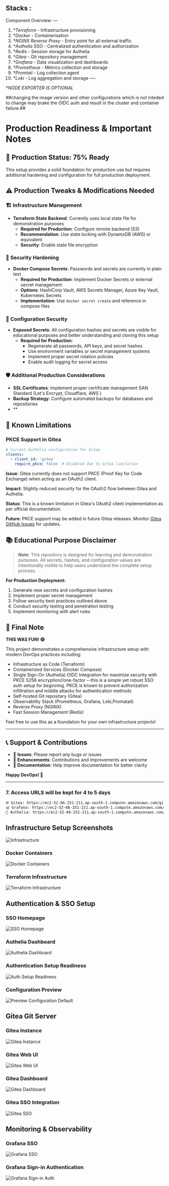 
##  

 ## Stacks :

Component Overview:
—
1. **Terraform* - Infrastructure provisioning
2. **Docker* - Containerisation
3. **NGINX Reverse Proxy* - Entry point for all external traffic
4. **Authelia SSO* - Centralized authentication and authorization
5. **Redis* - Session storage for Authelia
6. **Gitea* - Git repository management
7. **Grafana* - Data visualization and dashboards
8. **Prometheus* - Metrics collection and storage
9. **Promtail* - Log collection agent
10. **Loki* - Log aggregation and storage
—-

**NODE EXPORTER IS OPTIONAL*

   ##changing the image version and  other configurations which is not inteded to change may brake the OIDC auth and  result in  the cluster and container failure.##

# Production Readiness & Important Notes

## 🚀 **Production Status: 75% Ready**

This setup provides a solid foundation for production use but requires additional hardening and configuration for full production deployment.

## ⚠️ **Production Tweaks & Modifications Needed**

### 🏗️ **Infrastructure Management**
- **Terraform State Backend**: Currently uses local state file for demonstration purposes
  - **Required for Production**: Configure remote backend (S3)
  - **Recommendation**: Use state locking with DynamoDB (AWS) or equivalent
  - **Security**: Enable state file encryption

### 🔐 **Security Hardening**
- **Docker Compose Secrets**: Passwords and secrets are currently in plain text
  - **Required for Production**: Implement Docker Secrets or external secret management
  - **Options**: HashiCorp Vault, AWS Secrets Manager, Azure Key Vault, Kubernetes Secrets
  - **Implementation**: Use `docker secret create` and reference in compose files

### 🔑 **Configuration Security**
- **Exposed Secrets**: All configuration hashes and secrets are visible for educational purposes and better understanding and cloning this setup 
  - **Required for Production**: 
    - Regenerate all passwords, API keys, and secret hashes
    - Use environment variables or secret management systems
    - Implement proper secret rotation policies
    - Enable audit logging for secret access

### 🛡️ **Additional Production Considerations**
- **SSL Certificates**: Implement proper certificate management SAN Standard (Let's Encrypt, Cloudflare, AWS )
- **Backup Strategy**: Configure automated backups for databases and repositories
- **

## 🔧 **Known Limitations**

### PKCE Support in Gitea
```yaml
# Current Authelia configuration for Gitea
clients:
  - client_id: 'gitea'
    require_pkce: false  # Disabled due to Gitea limitation
```

**Issue**: Gitea currently does not support PKCE (Proof Key for Code Exchange) when acting as an OAuth2 client.

**Impact**: Slightly reduced security for the OAuth2 flow between Gitea and Authelia.

**Status**: This is a known limitation in Gitea's OAuth2 client implementation as per official documentation.

**Future**: PKCE support may be added in future Gitea releases. Monitor [Gitea GitHub Issues](https://github.com/go-gitea/gitea/issues) for updates.

## 📚 **Educational Purpose Disclaimer**

> **Note**: This repository is designed for learning and demonstration purposes. All secrets, hashes, and configuration values are intentionally visible to help users understand the complete setup process.

**For Production Deployment:**
1. Generate new secrets and configuration hashes
2. Implement proper secret management
3. Follow security best practices outlined above
4. Conduct security testing and penetration testing 
5. Implement monitoring  with alert rules 

## 🎉 **Final Note**

**THIS WAS FUN! 😄**

This project demonstrates a comprehensive infrastructure setup with modern DevOps practices including:
- Infrastructure as Code (Terraform)
- Containerized Services (Docker Compose)
- Single Sign-On (Authelia) OIDC Integration for maximize security with PKCE S256 encryption//one-factor --this is a simple yet robust SSO auth setup for beginning. PKCE is known to prevent authorization infiltration and middle attacks for authentication methods 
- Self-hosted Git repositary (Gitea)
- Observability Stack (Prometheus, Grafana, Loki,Promatail)
- Reverse Proxy (NGINX)
- Fast Session Management (Redis)

Feel free to use this as a foundation for your own infrastructure projects!

---

## 📞 **Support & Contributions**

- 🐛 **Issues**: Please report any bugs or issues
- 🚀 **Enhancements**: Contributions and improvements are welcome
- 📖 **Documentation**: Help improve documentation for better clarity

**Happy DevOps! 🚀**
 
 --- 
### 7. Access URLS will be kept for 4 to 5 days 
```bash
🌐 Gitea: https://ec2-52-66-251-211.ap-south-1.compute.amazonaws.com/gitea    ##admin/admin123
📊 Grafana: https://ec2-52-66-251-211.ap-south-1.compute.amazonaws.com/grafana   ##admin/admin123
🔐 Authelia: https://ec2-52-66-251-211.ap-south-1.compute.amazonaws.com/authelia/  
```


## Infrastructure Setup Screenshots
![Infrastructure](https://raw.githubusercontent.com/PrasadP744/sre-task/main/images/Infrastructure.png)
### Docker Containers
![Docker Containers](https://raw.githubusercontent.com/PrasadP744/sre-task/main/images/DOCKER%20containers.png)

### Terraform Infrastructure
![Terraform Infrastructure](https://raw.githubusercontent.com/PrasadP744/sre-task/main/images/Terraform-infra.png)

## Authentication & SSO Setup

### SSO Homepage
![SSO Homepage](https://raw.githubusercontent.com/PrasadP744/sre-task/main/images/SSO%20HOMEPAGE.png)

### Authelia Dashboard
![Authelia Dashboard](https://raw.githubusercontent.com/PrasadP744/sre-task/main/images/authelia%20dashboard.png)

### Authentication Setup Readiness
![Auth Setup Readiness](https://raw.githubusercontent.com/PrasadP744/sre-task/main/images/auth%20setup%20readyness.png)

### Configuration Preview
![Preview Configuration Default](https://raw.githubusercontent.com/PrasadP744/sre-task/main/images/Preview%20conf%20default%20.png)

## Gitea Git Server

### Gitea Instance
![Gitea Instance](https://raw.githubusercontent.com/PrasadP744/sre-task/main/images/gitea%20instance.png)

### Gitea Web UI
![Gitea Web UI](https://raw.githubusercontent.com/PrasadP744/sre-task/main/images/gitea%20WEBUI.png)

### Gitea Dashboard
![Gitea Dashboard](https://raw.githubusercontent.com/PrasadP744/sre-task/main/images/gitea%20dashboard.png)

### Gitea SSO Integration
![Gitea SSO](https://raw.githubusercontent.com/PrasadP744/sre-task/main/images/gitea%20SSO.png)

## Monitoring & Observability

### Grafana SSO
![Grafana SSO](https://raw.githubusercontent.com/PrasadP744/sre-task/main/images/GRAFANA%20SSO.png)

### Grafana Sign-in Authentication
![Grafana Sign-in Auth](https://raw.githubusercontent.com/PrasadP744/sre-task/main/images/grafana%20sign%20in%20auth%20.png)
 


